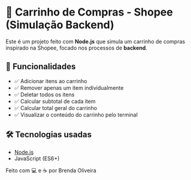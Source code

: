# 🛒 Carrinho de Compras - Shopee (Simulação Backend)

Este é um projeto feito com **Node.js** que simula um carrinho de compras inspirado na Shopee, focado nos processos de **backend**.

## 🚀 Funcionalidades

- ✅ Adicionar itens ao carrinho  
- ✅ Remover apenas um item individualmente  
- ✅ Deletar todos os itens  
- ✅ Calcular subtotal de cada item  
- ✅ Calcular total geral do carrinho  
- ✅ Visualizar o conteúdo do carrinho pelo terminal

## 🛠 Tecnologias usadas

- [Node.js](https://nodejs.org/)
- JavaScript (ES6+)

Feito com 💻 e ☕ por Brenda Oliveira
